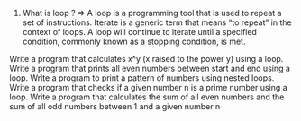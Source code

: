1. What is loop ? 
=> A loop is a programming tool that is used to repeat a set of instructions. Iterate is a generic term that means “to repeat” in the context of loops. A loop will continue to iterate until a specified condition, commonly known as a stopping condition, is met.


Write a program that calculates x^y (x raised to the power y) using a loop.
Write a program that prints all even numbers between start and end using a loop.
Write a program to print a pattern of numbers using nested loops.
Write a program that checks if a given number n is a prime number using a loop.
Write a program that calculates the sum of all even numbers and the sum of all odd numbers between 1 and a given number n
